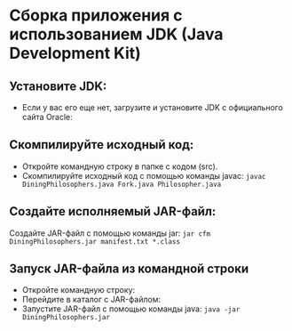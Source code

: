 # Сборка приложения с использованием JDK (Java Development Kit)
## Установите JDK:
+ Если у вас его еще нет, загрузите и установите JDK с официального сайта Oracle:
## Скомпилируйте исходный код:
+ Откройте командную строку в папке с кодом (src).
+ Скомпилируйте исходный код с помощью команды javac:
`javac DiningPhilosophers.java Fork.java Philosopher.java`
## Создайте исполняемый JAR-файл:
Создайте JAR-файл с помощью команды jar:
`jar cfm DiningPhilosophers.jar manifest.txt *.class`
## Запуск JAR-файла из командной строки
+ Откройте командную строку:
+ Перейдите в каталог с JAR-файлом:
+ Запустите JAR-файл с помощью команды java:
`java -jar DiningPhilosophers.jar`
